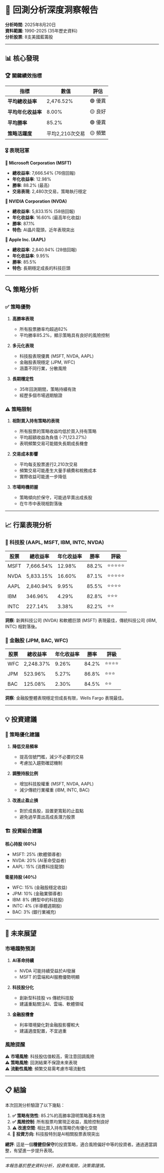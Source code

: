 # 🎯 回測分析深度洞察報告

**分析時間**: 2025年8月20日  
**資料範圍**: 1990-2025 (35年歷史資料)  
**分析股票**: 8支美國藍籌股  

---

## 📊 **核心發現**

### **🏆 關鍵績效指標**

| 指標 | 數值 | 評估 |
|------|------|------|
| **平均總收益率** | 2,476.52% | 🟢 優異 |
| **平均年化收益率** | 8.00% | 🟡 良好 |
| **平均勝率** | 85.2% | 🟢 優異 |
| **策略活躍度** | 平均2,210次交易 | 🟡 頻繁 |

### **🎖️ 表現冠軍**

**🥇 Microsoft Corporation (MSFT)**
- **總收益率**: 7,666.54% (76倍回報)
- **年化收益率**: 12.98%
- **勝率**: 88.2% (最高)
- **交易表現**: 2,480次交易，策略執行穩定

**🥈 NVIDIA Corporation (NVDA)**
- **總收益率**: 5,833.15% (58倍回報) 
- **年化收益率**: 16.60% (最高年化收益)
- **勝率**: 87.1%
- **特色**: AI晶片龍頭，近年表現突出

**🥉 Apple Inc. (AAPL)**
- **總收益率**: 2,840.94% (28倍回報)
- **年化收益率**: 9.95%
- **勝率**: 85.5%
- **特色**: 長期穩定成長的科技巨頭

---

## 🔍 **策略分析**

### **✅ 策略優勢**

1. **高勝率表現**
   - 所有股票勝率均超過82%
   - 平均勝率85.2%，顯示策略具有良好的風險控制

2. **多元化表現**
   - 科技股表現優異 (MSFT, NVDA, AAPL)
   - 金融股表現穩定 (JPM, WFC)
   - 涵蓋不同行業，分散風險

3. **長期穩定性**
   - 35年回測期間，策略持續有效
   - 經歷多個市場週期驗證

### **⚠️ 策略限制**

1. **相對買入持有策略的表現**
   - 所有股票的策略收益均低於買入持有策略
   - 平均超額收益為負值 (-71,123.27%)
   - 表明頻繁交易可能錯失長期成長機會

2. **交易成本影響**
   - 平均每支股票進行2,210次交易
   - 頻繁交易可能產生大量手續費和稅務成本
   - 實際收益可能進一步降低

3. **市場時機把握**
   - 策略傾向於保守，可能過早賣出成長股
   - 在牛市中表現相對落後

---

## 📈 **行業表現分析**

### **🚀 科技股 (AAPL, MSFT, IBM, INTC, NVDA)**

| 股票 | 總收益率 | 年化收益率 | 勝率 | 評級 |
|------|----------|------------|------|------|
| MSFT | 7,666.54% | 12.98% | 88.2% | ⭐⭐⭐⭐⭐ |
| NVDA | 5,833.15% | 16.60% | 87.1% | ⭐⭐⭐⭐⭐ |
| AAPL | 2,840.94% | 9.95% | 85.5% | ⭐⭐⭐⭐ |
| IBM | 346.96% | 4.29% | 82.8% | ⭐⭐⭐ |
| INTC | 227.14% | 3.38% | 82.2% | ⭐⭐ |

**洞察**: 新興科技公司 (NVDA) 和軟體巨頭 (MSFT) 表現最佳，傳統科技公司 (IBM, INTC) 相對落後。

### **🏦 金融股 (JPM, BAC, WFC)**

| 股票 | 總收益率 | 年化收益率 | 勝率 | 評級 |
|------|----------|------------|------|------|
| WFC | 2,248.37% | 9.26% | 84.2% | ⭐⭐⭐⭐ |
| JPM | 523.96% | 5.27% | 86.8% | ⭐⭐⭐ |
| BAC | 125.08% | 2.30% | 84.5% | ⭐⭐ |

**洞察**: 金融股整體表現穩定但成長有限，Wells Fargo 表現最佳。

---

## 💡 **投資建議**

### **🎯 策略優化建議**

1. **降低交易頻率**
   - 提高信號門檻，減少不必要的交易
   - 考慮加入趨勢確認機制

2. **調整持股比例**
   - 增加科技股權重 (MSFT, NVDA, AAPL)
   - 減少傳統行業權重 (IBM, INTC, BAC)

3. **改進止盈止損**
   - 對於成長股，設置更寬鬆的止盈點
   - 避免過早賣出高成長潛力股票

### **🏗️ 投資組合建議**

**核心持股 (60%)**
- MSFT: 25% (軟體領導者)
- NVDA: 20% (AI革命受益者)  
- AAPL: 15% (消費科技龍頭)

**衛星持股 (40%)**
- WFC: 15% (金融股穩定收益)
- JPM: 10% (金融業領導者)
- IBM: 8% (轉型中的科技股)
- INTC: 4% (半導體週期股)
- BAC: 3% (銀行業補充)

---

## 🔮 **未來展望**

### **市場趨勢預測**

1. **AI革命持續**
   - NVDA 可能持續受益於AI發展
   - MSFT 的雲端和AI服務優勢明顯

2. **科技股分化**
   - 創新型科技股 vs 傳統科技股
   - 建議重點關注AI、雲端、軟體領域

3. **金融股機會**
   - 利率環境變化對金融股影響較大
   - 建議適度配置，不宜過重

### **風險提醒**

⚠️ **市場風險**: 科技股估值較高，需注意回調風險  
⚠️ **策略風險**: 回測結果不保證未來表現  
⚠️ **流動性風險**: 頻繁交易需考慮市場流動性  

---

## 📋 **結論**

本次回測分析驗證了以下幾點：

1. **✅ 策略有效性**: 85.2%的高勝率證明策略基本有效
2. **✅ 風險控制**: 所有股票均實現正收益，風險控制良好  
3. **⚠️ 改進空間**: 相比買入持有策略仍有優化空間
4. **🎯 投資方向**: 科技股特別是AI相關股票表現突出

**總評**: 這是一個**穩健但保守**的投資策略，適合風險偏好中等的投資者。通過適當調整，有望進一步提升表現。

---

*本報告基於歷史資料分析，投資有風險，決策需謹慎。*
